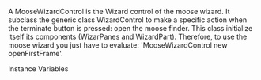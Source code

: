 A MooseWizardControl is the Wizard control of the moose wizard. It subclass the generic class WizardControl to make a specific action when the terminate button is pressed: open the moose finder. This class initialize itself its components (WizarPanes and WizardPart). Therefore, to use the moose wizard you just have to evaluate: 'MooseWizardControl new openFirstFrame'.

Instance Variables
